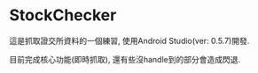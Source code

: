 StockChecker
============
這是抓取證交所資料的一個練習,
使用Android Studio(ver: 0.5.7)開發.

目前完成核心功能(即時抓取),
還有些沒handle到的部分會造成閃退.